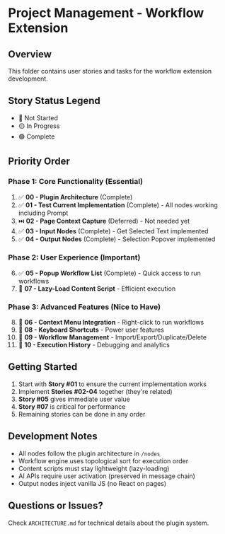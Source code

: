 # Project Management - Workflow Extension

## Overview
This folder contains user stories and tasks for the workflow extension development.

## Story Status Legend
- 🔴 Not Started
- 🟡 In Progress  
- 🟢 Complete

## Priority Order

### Phase 1: Core Functionality (Essential)
1. ✅ **00 - Plugin Architecture** (Complete)
2. ✅ **01 - Test Current Implementation** (Complete) - All nodes working including Prompt
3. ⏭️ **02 - Page Context Capture** (Deferred) - Not needed yet
4. ✅ **03 - Input Nodes** (Complete) - Get Selected Text implemented
5. ✅ **04 - Output Nodes** (Complete) - Selection Popover implemented

### Phase 2: User Experience (Important)
6. ✅ **05 - Popup Workflow List** (Complete) - Quick access to run workflows
7. 🔴 **07 - Lazy-Load Content Script** - Efficient execution

### Phase 3: Advanced Features (Nice to Have)
8. 🔴 **06 - Context Menu Integration** - Right-click to run workflows
9. 🔴 **08 - Keyboard Shortcuts** - Power user features
10. 🔴 **09 - Workflow Management** - Import/Export/Duplicate/Delete
11. 🔴 **10 - Execution History** - Debugging and analytics

## Getting Started

1. Start with **Story #01** to ensure the current implementation works
2. Implement **Stories #02-04** together (they're related)
3. **Story #05** gives immediate user value
4. **Story #07** is critical for performance
5. Remaining stories can be done in any order

## Development Notes

- All nodes follow the plugin architecture in `/nodes`
- Workflow engine uses topological sort for execution order
- Content scripts must stay lightweight (lazy-loading)
- AI APIs require user activation (preserved in message chain)
- Output nodes inject vanilla JS (no React on pages)

## Questions or Issues?

Check `ARCHITECTURE.md` for technical details about the plugin system.

